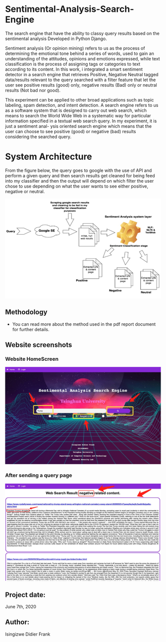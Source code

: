 # Sentimental-Analysis-Search-Engine
The search engine that have the ability to classy query results based on the sentimental analysis Developed in Python Django.

Sentiment analysis (Or opinion mining) refers to us as the process of determining the emotional tone behind a series of words, used to gain an understanding of the attitudes, opinions and emotions expressed, while text classification is the process of assigning tags or categories to text according to its content. In this work, i integrated a smart sentiment detector in a search engine that retrieves Positive, Negative Neutral tagged data/results relevant to the query searched with a filter feature that let the user see positive results (good) only, negative results (Bad) only or neutral results (Not bad nor good).

This experiment can be applied to other broad applications such as topic labeling, spam detection, and intent detection. A search engine refers to us as a software system that is designed to carry out web search, which means to search the World Wide Web in a systematic way for particular information specified in a textual web search query. In my experiment, it is just a sentiment anal- ysis oriented search engine which means that the user can choose to see positive (good) or negative (bad) results considering the searched query.

# System Architecture

From the figure below, the query goes to google with the use of API and perform a given query and then search results get cleaned for being feed into my classifier and then the output will depend on which filter the user chose to use depending on what the user wants to see either positive, negative or neutral. 

![Icon](./images/WechatIMG5031.jpeg)

## Methodology
* You can read more about the method used in the pdf report document for further details.

## Website screenshots
### Website HomeScreen
![Icon1](./images/Home22.jpeg)

### After sending a query page
![App](./images/Home22output.jpeg)

## Project date:

June 7th, 2020

## Author:
Isingizwe Didier Frank

